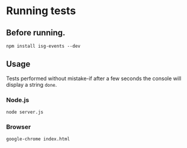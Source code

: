 # Running tests

## Before running.
`npm install isg-events --dev`

## Usage
Tests performed without mistake-if after a few seconds the console will display a string `done`.

### Node.js
`node server.js`

### Browser
`google-chrome index.html`
